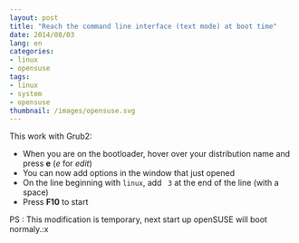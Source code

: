 ```yaml
---
layout: post
title: "Reach the command line interface (text mode) at boot time"
date: 2014/08/03
lang: en
categories:
- linux
- opensuse
tags:
- linux
- system
- opensuse
thumbnail: /images/opensuse.svg
---
```

This work with Grub2:
* When you are on the bootloader, hover over your distribution name and press **e** (*e* for *edit*)
* You can now add options in the window that just opened
* On the line beginning with `linux`, add ` 3` at the end of the line (with a space)
* Press **F10** to start

PS : This modification is temporary, next start up openSUSE will boot normaly.:x
